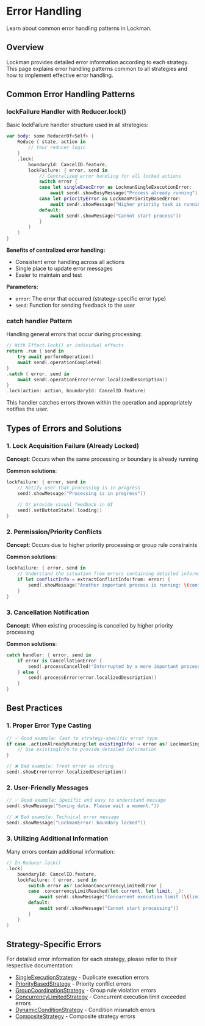 # Error Handling

Learn about common error handling patterns in Lockman.

## Overview

Lockman provides detailed error information according to each strategy. This page explains error handling patterns common to all strategies and how to implement effective error handling.

## Common Error Handling Patterns

### lockFailure Handler with Reducer.lock()

Basic lockFailure handler structure used in all strategies:

```swift
var body: some ReducerOf<Self> {
    Reduce { state, action in
        // Your reducer logic
    }
    .lock(
        boundaryId: CancelID.feature,
        lockFailure: { error, send in
            // Centralized error handling for all locked actions
            switch error {
            case let singleExecError as LockmanSingleExecutionError:
                await send(.showBusyMessage("Process already running"))
            case let priorityError as LockmanPriorityBasedError:
                await send(.showMessage("Higher priority task is running"))
            default:
                await send(.showMessage("Cannot start process"))
            }
        }
    )
}
```

**Benefits of centralized error handling:**
- Consistent error handling across all actions
- Single place to update error messages
- Easier to maintain and test

**Parameters:**
- `error`: The error that occurred (strategy-specific error type)
- `send`: Function for sending feedback to the user

### catch handler Pattern

Handling general errors that occur during processing:

```swift
// With Effect.lock() or individual effects
return .run { send in
    try await performOperation()
    await send(.operationCompleted)
}
.catch { error, send in
    await send(.operationError(error.localizedDescription))
}
.lock(action: action, boundaryId: CancelID.feature)
```

This handler catches errors thrown within the operation and appropriately notifies the user.

## Types of Errors and Solutions

### 1. Lock Acquisition Failure (Already Locked)

**Concept**: Occurs when the same processing or boundary is already running

**Common solutions**:
```swift
lockFailure: { error, send in
    // Notify user that processing is in progress
    send(.showMessage("Processing is in progress"))
    
    // Or provide visual feedback in UI
    send(.setButtonState(.loading))
}
```

### 2. Permission/Priority Conflicts

**Concept**: Occurs due to higher priority processing or group rule constraints

**Common solutions**:
```swift
lockFailure: { error, send in
    // Understand the situation from errors containing detailed information
    if let conflictInfo = extractConflictInfo(from: error) {
        send(.showMessage("Another important process is running: \(conflictInfo.description)"))
    }
}
```

### 3. Cancellation Notification

**Concept**: When existing processing is cancelled by higher priority processing

**Common solutions**:
```swift
catch handler: { error, send in
    if error is CancellationError {
        send(.processCancelled("Interrupted by a more important process"))
    } else {
        send(.processError(error.localizedDescription))
    }
}
```

## Best Practices

### 1. Proper Error Type Casting

```swift
// ✅ Good example: Cast to strategy-specific error type
if case .actionAlreadyRunning(let existingInfo) = error as? LockmanSingleExecutionError {
    // Use existingInfo to provide detailed information
}

// ❌ Bad example: Treat error as string
send(.showError(error.localizedDescription))
```

### 2. User-Friendly Messages

```swift
// ✅ Good example: Specific and easy to understand message
send(.showMessage("Saving data. Please wait a moment."))

// ❌ Bad example: Technical error message
send(.showMessage("LockmanError: boundary locked"))
```

### 3. Utilizing Additional Information

Many errors contain additional information:

```swift
// In Reducer.lock()
.lock(
    boundaryId: CancelID.feature,
    lockFailure: { error, send in
        switch error as? LockmanConcurrencyLimitedError {
        case .concurrencyLimitReached(let current, let limit, _):
            await send(.showMessage("Concurrent execution limit (\(limit)) reached (current: \(current))"))
        default:
            await send(.showMessage("Cannot start processing"))
        }
    }
)
```

## Strategy-Specific Errors

For detailed error information for each strategy, please refer to their respective documentation:

- [SingleExecutionStrategy](<doc:SingleExecutionStrategy>) - Duplicate execution errors
- [PriorityBasedStrategy](<doc:PriorityBasedStrategy>) - Priority conflict errors
- [GroupCoordinationStrategy](<doc:GroupCoordinationStrategy>) - Group rule violation errors
- [ConcurrencyLimitedStrategy](<doc:ConcurrencyLimitedStrategy>) - Concurrent execution limit exceeded errors
- [DynamicConditionStrategy](<doc:DynamicConditionStrategy>) - Condition mismatch errors
- [CompositeStrategy](<doc:CompositeStrategy>) - Composite strategy errors


